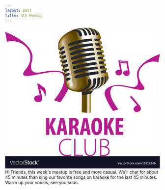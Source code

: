```yaml
---
layout: post
title: 4th Meetup
---
```


![alt text](images/logo-karaoke-vector-13219346.jpg "karaoke")
Hi Friends, this week's meetup is free and more casual. We'll chat for about 45 minutes than sing our favorite songs on karaoke for the
last 45 minutes. Warm up your voices, see you soon.
